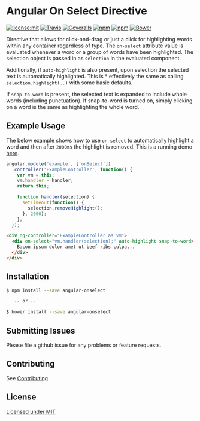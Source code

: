 # Angular On Select Directive

[![license:mit](https://img.shields.io/badge/license-mit-green.svg)]()
[![Travis](https://img.shields.io/travis/clarkmalmgren/angular-onselect.svg)]()
[![Coveralls](https://img.shields.io/coveralls/clarkmalmgren/angular-onselect.svg)]()
[![npm](https://img.shields.io/npm/dt/angular-onselect.svg)]()
[![npm](https://img.shields.io/npm/v/angular-onselect.svg)]()
[![Bower](https://img.shields.io/bower/v/angular-onselect.svg)]()

Directive that allows for click-and-drag or just a click for highlighting words within any container
regardless of type. The `on-select` attribute value is evaluated whenever a word or a group of words
have been highlighted. The selection object is passed in as `selection` in the evaluated component.

Additionally, if `auto-highlight` is also present, upon selection the selected text is automatically
highlighted. This is * effectively the same as calling `selection.highlight(..)` with some basic
defaults.

If `snap-to-word` is present, the selected text is expanded to include whole words (including punctuation).
If snap-to-word is turned on, simply clicking on a word is the same as highlighting the whole word.

## Example Usage

The below example shows how to use `on-select` to automatically highlight a word and then after `2000ms` the highlight
is removed. This is a running demo [here](http://clarkmalmgren.github.io/angular-onselect/).

```javascript
angular.module('example', ['onSelect'])
  .controller('ExampleController', function() {
    var vm = this;
    vm.handler = handler;
    return this;

    function handler(selection) {
      setTimeout(function() {
        selection.removeHighlight();
      }, 2000);
    };
  });
```

```html
<div ng-controller="ExampleController as vm">
  <div on-select="vm.handler(selection);" auto-highlight snap-to-word>
    Bacon ipsum dolor amet ut beef ribs culpa...
  </div>
</div>
```

## Installation

```bash
$ npm install --save angular-onselect

   -- or --

$ bower install --save angular-onselect
```

## Submitting Issues

Please file a github issue for any problems or feature requests.

## Contributing

See [Contributing](CONTRIBUTING.md)

## License

[Licensed under MIT](LICENSE)